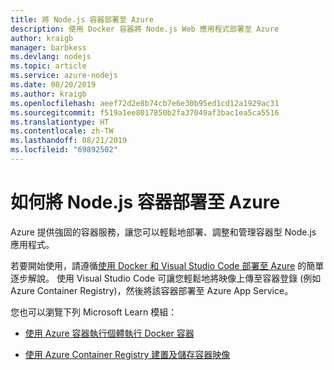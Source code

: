 ```yaml
---
title: 將 Node.js 容器部署至 Azure
description: 使用 Docker 容器將 Node.js Web 應用程式部署至 Azure
author: kraigb
manager: barbkess
ms.devlang: nodejs
ms.topic: article
ms.service: azure-nodejs
ms.date: 08/20/2019
ms.author: kraigb
ms.openlocfilehash: aeef72d2e8b74cb7e6e30b95ed1cd12a1929ac31
ms.sourcegitcommit: f519a1ee8017850b2fa37049af3bac1ea5ca5516
ms.translationtype: HT
ms.contentlocale: zh-TW
ms.lasthandoff: 08/21/2019
ms.locfileid: "69892502"
---
```

# <a name="how-to-deploy-nodejs-containers-to-azure"></a>如何將 Node.js 容器部署至 Azure

Azure 提供強固的容器服務，讓您可以輕鬆地部署、調整和管理容器型 Node.js 應用程式。

若要開始使用，請遵循[使用 Docker 和 Visual Studio Code 部署至 Azure](https://code.visualstudio.com/tutorials/docker-extension/getting-started) 的簡單逐步解說。 使用 Visual Studio Code 可讓您輕鬆地將映像上傳至容器登錄 (例如 Azure Container Registry)，然後將該容器部署至 Azure App Service。

您也可以瀏覽下列 Microsoft Learn 模組：

- [使用 Azure 容器執行個體執行 Docker 容器](/learn/modules/run-docker-with-azure-container-instances/)

- [使用 Azure Container Registry 建置及儲存容器映像](/learn/modules/build-and-store-container-images/)

